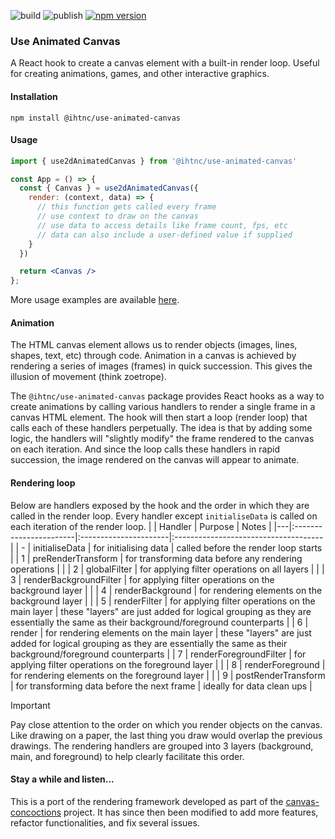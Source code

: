 ![build](https://github.com/ihtnc/use-animated-canvas/actions/workflows/build-package.yml/badge.svg)
![publish](https://github.com/ihtnc/use-animated-canvas/actions/workflows/publish-package.yml/badge.svg)
[![npm version](https://badge.fury.io/js/@ihtnc%2Fuse-animated-canvas.svg)](https://badge.fury.io/js/@ihtnc%2Fuse-animated-canvas)

### Use Animated Canvas

A React hook to create a canvas element with a built-in render loop. Useful for creating animations, games, and other interactive graphics.

#### Installation

```console
npm install @ihtnc/use-animated-canvas
```

#### Usage

```jsx
import { use2dAnimatedCanvas } from '@ihtnc/use-animated-canvas'

const App = () => {
  const { Canvas } = use2dAnimatedCanvas({
    render: (context, data) => {
      // this function gets called every frame
      // use context to draw on the canvas
      // use data to access details like frame count, fps, etc
      // data can also include a user-defined value if supplied
    }
  })

  return <Canvas />
};
```
More usage examples are available [here](https://ihtnc.github.io/use-animated-canvas/).

#### Animation
The HTML canvas element allows us to render objects (images, lines, shapes, text, etc) through code. Animation in a canvas is achieved by rendering a series of images (frames) in quick succession. This gives the illusion of movement (think zoetrope).

The `@ihtnc/use-animated-canvas` package provides React hooks as a way to create animations by calling various handlers to render a single frame in a canvas HTML element. The hook will then start a loop (render loop) that calls each of these handlers perpetually. The idea is that by adding some logic, the handlers will "slightly modify" the frame rendered to the canvas on each iteration. And since the loop calls these handlers in rapid succession, the image rendered on the canvas will appear to animate.

#### Rendering loop
Below are handlers exposed by the hook and the order in which they are called in the render loop. Every handler except `initialiseData` is called on each iteration of the render loop.
|   | Handler                | Purpose               | Notes                                |
|---|:-----------------------|:----------------------|:-------------------------------------|
| - | initialiseData         | for initialising data | called before the render loop starts |
| 1 | preRenderTransform     | for transforming data before any rendering operations |      |
| 2 | globalFilter           | for applying filter operations on all layers |               |
| 3 | renderBackgroundFilter | for applying filter operations on the background layer |     |
| 4 | renderBackground       | for rendering elements on the background layer |             |
| 5 | renderFilter           | for applying filter operations on the main layer | these "layers" are just added for logical grouping as they are essentially the same as their background/foreground counterparts |
| 6 | render                 | for rendering elements on the main layer | these "layers" are just added for logical grouping as they are essentially the same as their background/foreground counterparts |
| 7 | renderForegroundFilter | for applying filter operations on the foreground layer |     |
| 8 | renderForeground       | for rendering elements on the foreground layer |             |
| 9 | postRenderTransform    | for transforming data before the next frame | ideally for data clean ups |

> [!IMPORTANT]
> Pay close attention to the order on which you render objects on the canvas. Like drawing on a paper, the last thing you draw would overlap the previous drawings. The rendering handlers are grouped into 3 layers (background, main, and foreground) to help clearly facilitate this order.

#### Stay a while and listen...

This is a port of the rendering framework developed as part of the [canvas-concoctions](https://github.com/ihtnc/canvas-concoctions) project. It has since then been modified to add more features, refactor functionalities, and fix several issues.